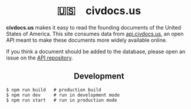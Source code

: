 <div align="center">
  <h1>
    🇺🇸 civdocs.us
  </h1>
</div>

**civdocs.us** makes it easy to read the founding documents of the United States of America. This site consumes data from [api.civdocs.us](http://api.civdocs.us), an open API meant to make these documents more widely available online.

If you think a document should be added to the database, please open an issue on the [API repository](https://github.com/jaredgorski/api.civdocs.us).

<div align="center">
  <h2>
    Development
  </h2>
</div>

```shell
$ npm run build   # production build
$ npm run dev     # run in development mode
$ npm run start   # run in production mode
```
